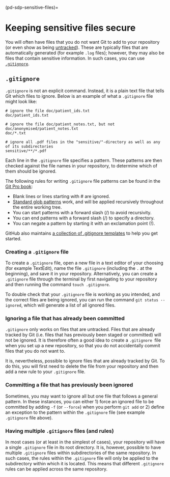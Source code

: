(pd-sdp-sensitive-files)=

# Keeping sensitive files secure

You will often have files that you do not want Git to add to your repository (or even show as being [untracked](https://howtogit.archive.pieterdedecker.be/concepts/types-of-changes.html)).
These are typically files that are automatically generated (for example `.log` files); however, they may also be files that contain sensitive information.
In such cases, you can use [`.gitignore`](http://git-scm.com/docs/gitignore).

## `.gitignore`

`.gitignore` is not an explicit command.
Instead, it is a plain text file that tells Git which files to ignore.
Below is an example of what a `.gitignore` file might look like:

```
# ignore the file doc/patient_ids.txt
doc/patient_ids.txt

# ignore the file doc/patient_notes.txt, but not doc/anonymised/patient_notes.txt
doc/*.txt

# ignore all .pdf files in the "sensitive/"-directory as well as any of its subdirectories
sensitive/**/*.pdf
```
Each line in the `.gitignore` file specifies a pattern.
These patterns are then checked against the file names in your repository, to determine which of them should be ignored. 

The following rules for writing `.gitignore` file patterns can be found in the [Git Pro book](https://git-scm.com/book/en/v2/Git-Basics-Recording-Changes-to-the-Repository#_ignoring):

* Blank lines or lines starting with # are ignored.
* [Standard glob patterns](https://pymotw.com/2/glob/) work, and will be applied recursively throughout the entire working tree.
* You can start patterns with a forward slash (/) to avoid recursivity.
* You can end patterns with a forward slash (/) to specify a directory.
* You can negate a pattern by starting it with an exclamation point (!).

GitHub also maintains [a collection of .gitignore templates](https://github.com/github/gitignore) to help you get started.

### Creating a `.gitignore` file

To create a `.gitignore` file, open a new file in a text editor of your choosing (for example TextEdit), name the file `.gitignore` (including the `.` at the beginning), and save it in your repository.
Alternatively, you can create a `.gitignore` file through the terminal by first navigating to your repository and then running the command `touch .gitignore`.

To double check that your `.gitignore` file is working as you intended, and the correct files are being ignored, you can run the command `git status --ignored`, which will generate a list of all ignored files.

### Ignoring a file that has already been committed

`.gitignore` only works on files that are untracked.
Files that are already tracked by Git (i.e. files that has previously been staged or committed) will not be ignored.
It is therefore often a good idea to create a `.gitignore `file when you set up a new repository, so that you do not accidentally commit files that you do not want to.

It is, nevertheless, possible to ignore files that are already tracked by Git.
To do this, you will first need to delete the file from your repository and then add a new rule to your `.gitignore` file. 

### Committing a file that has previously been ignored

Sometimes, you may want to ignore all but one file that follows a general pattern.
In these instances, you can either 1) force an ignored file to be committed by adding `-f` (or `--force`) when you perform `git add` or 2) define an exception to the pattern within the `.gitignore` file (see example `.gitignore` file above).

### Having multiple `.gitignore` files (and rules)

In most cases (or at least in the simplest of cases), your repository will have a single `.gitignore` file in its root directory.
It is, however, possible to have multiple `.gitignore` files within subdirectories of the same repository.
In such cases, the rules within the `.gitignore` file will only be applied to the subdirectory within which it is located.
This means that different `.gitignore` rules can be applied across the same repository.
